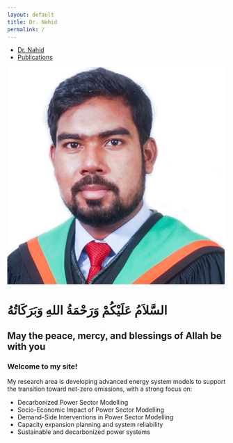 ```yaml
---
layout: default
title: Dr. Nahid
permalink: /
---
```


<!-- Minimal Top Navigation -->
<nav class="top-nav">
  <ul>
    <li><a href="/">Dr. Nahid</a></li>
    <li><a href="/publications/">Publications</a></li>
  </ul>
</nav>

<!-- Homepage Content -->
<div class="home-hero">
  <img src="/image/Untitled design.png" alt="Dr. Nahid" class="hero-img">

  <h1>السَّلاَمُ عَلَيْكُمْ وَرَحْمَةُ اللهِ وَبَرَكَاتُهُ</h1>
  <h2 class="subtitle">May the peace, mercy, and blessings of Allah be with you</h2>
  <h3>Welcome to my site!</h3>

  <p class="intro">
    My research area is developing advanced energy system models to support the transition toward net-zero emissions, with a strong focus on:
  </p>
  <ul class="intro-list">
    <li>Decarbonized Power Sector Modelling</li>
    <li>Socio-Economic Impact of Power Sector Modelling</li>
    <li>Demand-Side Interventions in Power Sector Modelling</li>
    <li>Capacity expansion planning and system reliability</li>
    <li>Sustainable and decarbonized power systems</li>
  </ul>
</div>
